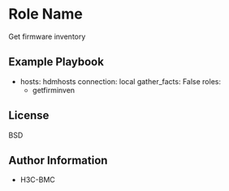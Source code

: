 Role Name
=========
Get firmware inventory

Example Playbook
----------------
- hosts: hdmhosts
  connection: local
  gather_facts: False
  roles:
    - getfirminven

License
-------

BSD

Author Information
------------------

- H3C-BMC

